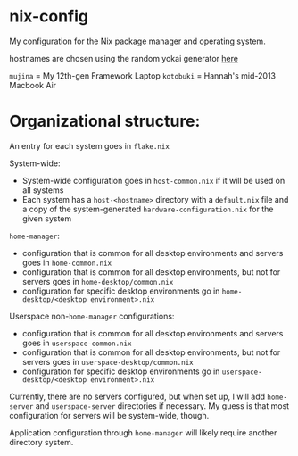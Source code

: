 # nix-config

My configuration for the Nix package manager and operating system.

hostnames are chosen using the random yokai generator [here](https://yokai.com?redirect_to=random)

`mujina` = My 12th-gen Framework Laptop
`kotobuki` = Hannah's mid-2013 Macbook Air

# Organizational structure:

An entry for each system goes in `flake.nix`

System-wide:
- System-wide configuration goes in `host-common.nix` if it will be used on all systems
- Each system has a `host-<hostname>` directory with a `default.nix` file and a copy of the system-generated `hardware-configuration.nix` for the given system

`home-manager`:
- configuration that is common for all desktop environments and servers goes in `home-common.nix`
- configuration that is common for all desktop environments, but not for servers goes in `home-desktop/common.nix`
- configuration for specific desktop environments go in `home-desktop/<desktop environment>.nix`

Userspace non-`home-manager` configurations:
- configuration that is common for all desktop environments and servers goes in `userspace-common.nix`
- configuration that is common for all desktop environments, but not for servers goes in `userspace-desktop/common.nix`
- configuration for specific desktop environments go in `userspace-desktop/<desktop environment>.nix`

Currently, there are no servers configured, but when set up, I will add `home-server` and `userspace-server` directories if necessary. My guess is that most configuration for servers will be system-wide, though.

Application configuration through `home-manager` will likely require another directory system.
